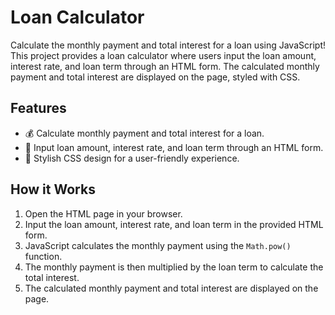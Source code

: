 # Loan Calculator

Calculate the monthly payment and total interest for a loan using JavaScript! This project provides a loan calculator where users input the loan amount, interest rate, and loan term through an HTML form. The calculated monthly payment and total interest are displayed on the page, styled with CSS.

## Features

- 💰 Calculate monthly payment and total interest for a loan.
- 📝 Input loan amount, interest rate, and loan term through an HTML form.
- 🎨 Stylish CSS design for a user-friendly experience.

## How it Works

1. Open the HTML page in your browser.
2. Input the loan amount, interest rate, and loan term in the provided HTML form.
3. JavaScript calculates the monthly payment using the `Math.pow()` function.
4. The monthly payment is then multiplied by the loan term to calculate the total interest.
5. The calculated monthly payment and total interest are displayed on the page.
